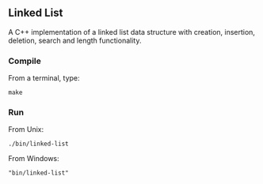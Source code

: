 ## Linked List
A C++ implementation of a linked list data structure with creation, insertion, deletion, search and length functionality.
### Compile
From a terminal, type:
```shell
make
```
### Run
From Unix:
```
./bin/linked-list
```
From Windows:
```
"bin/linked-list"
```
